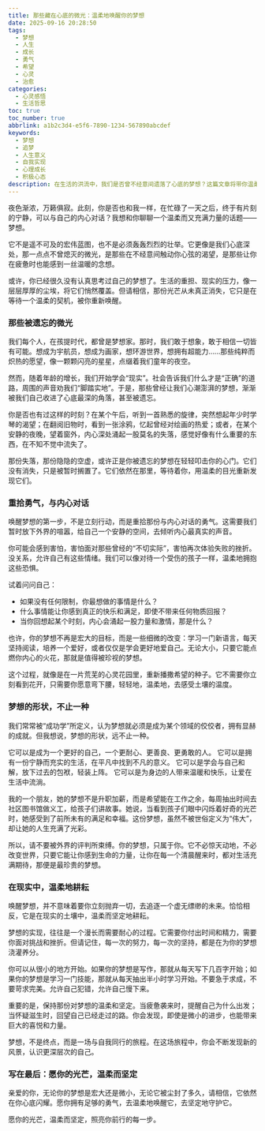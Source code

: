 ```yaml
---
title: 那些藏在心底的微光：温柔地唤醒你的梦想
date: 2025-09-16 20:28:50
tags:
  - 梦想
  - 人生
  - 成长
  - 勇气
  - 希望
  - 心灵
  - 治愈
categories:
  - 心灵感悟
  - 生活哲思
toc: true
toc_number: true
abbrlink: a1b2c3d4-e5f6-7890-1234-567890abcdef
keywords:
  - 梦想
  - 追梦
  - 人生意义
  - 自我实现
  - 心理成长
  - 积极心态
description: 在生活的洪流中，我们是否曾不经意间遗落了心底的梦想？这篇文章将带你温柔地回溯那些被尘封的渴望，重拾勇气，与内心深处的微光对话。它关乎成长，关乎自我，更关乎如何在这喧嚣世界里，找到属于自己的那份坚定与温柔。
---
```


夜色渐浓，万籁俱寂。此刻，你是否也和我一样，在忙碌了一天之后，终于有片刻的宁静，可以与自己的内心对话？我想和你聊聊一个温柔而又充满力量的话题——梦想。

它不是遥不可及的宏伟蓝图，也不是必须轰轰烈烈的壮举。它更像是我们心底深处，那一点点不曾熄灭的微光，是那些在不经意间触动你心弦的渴望，是那些让你在疲惫时也能感到一丝温暖的念想。

或许，你已经很久没有认真思考过自己的梦想了。生活的重担、现实的压力，像一层层厚厚的尘埃，将它们悄然覆盖。但请相信，那份光芒从未真正消失，它只是在等待一个温柔的契机，被你重新唤醒。

### 那些被遗忘的微光

我们每个人，在孩提时代，都曾是梦想家。那时，我们敢于想象，敢于相信一切皆有可能。想成为宇航员，想成为画家，想环游世界，想拥有超能力……那些纯粹而炽热的愿望，像一颗颗闪亮的星星，点缀着我们童年的夜空。

然而，随着年龄的增长，我们开始学会“现实”。社会告诉我们什么才是“正确”的道路，周围的声音劝我们“脚踏实地”。于是，那些曾经让我们心潮澎湃的梦想，渐渐被我们自己收进了心底最深的角落，甚至被遗忘。

你是否也有过这样的时刻？在某个午后，听到一首熟悉的旋律，突然想起年少时学琴的渴望；在翻阅旧物时，看到一张涂鸦，忆起曾经对绘画的热爱；或者，在某个安静的夜晚，望着窗外，内心深处涌起一股莫名的失落，感觉好像有什么重要的东西，在不知不觉中流失了。

那份失落，那份隐隐的空虚，或许正是你被遗忘的梦想在轻轻叩击你的心门。它们没有消失，只是被暂时搁置了。它们依然在那里，等待着你，用温柔的目光重新发现它们。

### 重拾勇气，与内心对话

唤醒梦想的第一步，不是立刻行动，而是重拾那份与内心对话的勇气。这需要我们暂时放下外界的喧嚣，给自己一个安静的空间，去倾听内心最真实的声音。

你可能会感到害怕，害怕面对那些曾经的“不切实际”，害怕再次体验失败的挫折。没关系，允许自己有这些情绪。我们可以像对待一个受伤的孩子一样，温柔地拥抱这些恐惧。

试着问问自己：
*   如果没有任何限制，你最想做的事情是什么？
*   什么事情能让你感到真正的快乐和满足，即使不带来任何物质回报？
*   当你回想起某个时刻，内心会涌起一股力量和激情，那是什么？

也许，你的梦想不再是宏大的目标，而是一些细微的改变：学习一门新语言，每天坚持阅读，培养一个爱好，或者仅仅是学会更好地爱自己。无论大小，只要它能点燃你内心的火花，那就是值得被珍视的梦想。

这个过程，就像是在一片荒芜的心灵花园里，重新播撒希望的种子。它不需要你立刻看到花开，只需要你愿意弯下腰，轻轻地，温柔地，去感受土壤的温度。

### 梦想的形状，不止一种

我们常常被“成功学”所定义，认为梦想就必须是成为某个领域的佼佼者，拥有显赫的成就。但我想说，梦想的形状，远不止一种。

它可以是成为一个更好的自己，一个更耐心、更善良、更勇敢的人。
它可以是拥有一份宁静而充实的生活，在平凡中找到不凡的意义。
它可以是学会与自己和解，放下过去的包袱，轻装上阵。
它可以是为身边的人带来温暖和快乐，让爱在生活中流淌。

我的一个朋友，她的梦想不是升职加薪，而是希望能在工作之余，每周抽出时间去社区图书馆做义工，给孩子们讲故事。她说，当看到孩子们眼中闪烁着好奇的光芒时，她感受到了前所未有的满足和幸福。这份梦想，虽然不被世俗定义为“伟大”，却让她的人生充满了光彩。

所以，请不要被外界的评判所束缚。你的梦想，只属于你。它不必惊天动地，不必改变世界，只要它能让你感到生命的力量，让你在每一个清晨醒来时，都对生活充满期待，那便是最珍贵的梦想。

### 在现实中，温柔地耕耘

唤醒梦想，并不意味着要你立刻抛弃一切，去追逐一个虚无缥缈的未来。恰恰相反，它是在现实的土壤中，温柔而坚定地耕耘。

梦想的实现，往往是一个漫长而需要耐心的过程。它需要你付出时间和精力，需要你面对挑战和挫折。但请记住，每一次的努力，每一次的坚持，都是在为你的梦想浇灌养分。

你可以从很小的地方开始。如果你的梦想是写作，那就从每天写下几百字开始；如果你的梦想是学习一门技能，那就从每天抽出半小时学习开始。不要急于求成，不要苛求完美。允许自己犯错，允许自己慢下来。

重要的是，保持那份对梦想的温柔和坚定。当疲惫袭来时，提醒自己为什么出发；当怀疑滋生时，回望自己已经走过的路。你会发现，即使是微小的进步，也能带来巨大的喜悦和力量。

梦想，不是终点，而是一场与自我同行的旅程。在这场旅程中，你会不断发现新的风景，认识更深层次的自己。

### 写在最后：愿你的光芒，温柔而坚定

亲爱的你，无论你的梦想是宏大还是微小，无论它被尘封了多久，请相信，它依然在你心底闪耀。愿你拥有足够的勇气，去温柔地唤醒它，去坚定地守护它。

愿你的光芒，温柔而坚定，照亮你前行的每一步。